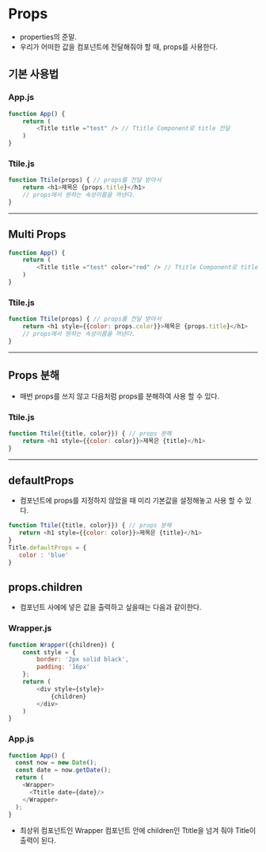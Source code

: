 # Props
- properties의 준말.
- 우리가 어떠한 값을 컴포넌트에 전달해줘야 할 때, props를 사용한다.

## 기본 사용법
### App.js
``` javascript
function App() {
    return (
        <Title title ="test" /> // Ttitle Component로 title 전달
    )
}
```

### Ttile.js
``` javascript
function Ttile(props) { // props를 전달 받아서
    return <h1>제목은 {props.title}</h1> 
    // props에서 원하는 속성이름을 꺼낸다.
}
```
----
 ## Multi Props
``` javascript
function App() {
    return (
        <Title title ="test" color="red" /> // Ttitle Component로 title 전달
    )
}
```

### Ttile.js
``` javascript
function Ttile(props) { // props를 전달 받아서
    return <h1 style={{color: props.color}}>제목은 {props.title}</h1> 
    // props에서 원하는 속성이름을 꺼낸다.
}
```
----
## Props 분해
- 매번 props를 쓰지 않고 다음처럼 props를 분해하여 사용 할 수 있다.
### Ttile.js
``` javascript
function Ttile({title, color}}) { // props 분해
    return <h1 style={{color: color}}>제목은 {title}</h1> 
}
```
----
## defaultProps
- 컴포넌트에 props를 지정하지 않았을 때 미리 기본값을 설정해놓고 사용 할 수 있다.
 ``` javascript
function Ttile({title, color}}) { // props 분해
    return <h1 style={{color: color}}>제목은 {title}</h1> 
}
Title.defaultProps = {
    color : 'blue'
}
```

## props.children
- 컴포넌트 사에에 넣은 값을 출력하고 싶을때는 다음과 같이한다.
### Wrapper.js
``` javascript
function Wrapper({children}) {
    const style = {
        border: '2px solid black',
        padding: '16px'
    };
    return (
        <div style={style}>
            {children}    
        </div>
    )
}
```
### App.js
``` javascript
function App() {
  const now = new Date();
  const date = now.getDate();
  return (
    <Wrapper>
      <Ttitle date={date}/>
    </Wrapper>
  );
}
```
- 최상위 컴포넌트인 Wrapper 컴포넌트 안에 children인 Ttitle을 넘겨 줘야 Title이 출력이 된다.